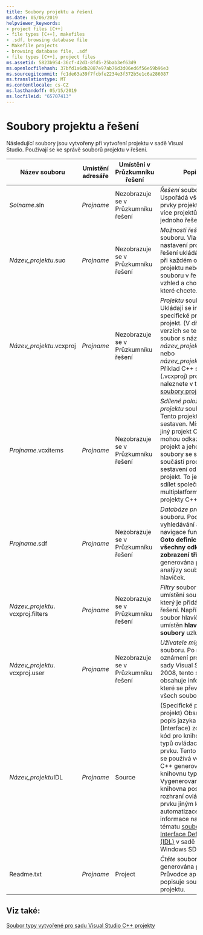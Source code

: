 ```yaml
---
title: Soubory projektu a řešení
ms.date: 05/06/2019
helpviewer_keywords:
- project files [C++]
- file types [C++], makefiles
- .sdf, browsing database file
- Makefile projects
- browsing database file, .sdf
- file types [C++], project files
ms.assetid: 5823b954-36cf-42d3-8fd5-25bab3ef63d9
ms.openlocfilehash: 37bfd1a6db2087e97ab76d3d06ed6f56e59b96e3
ms.sourcegitcommit: fc1de63a39f7fcbfe2234e3f372b5e1c6a286087
ms.translationtype: MT
ms.contentlocale: cs-CZ
ms.lasthandoff: 05/15/2019
ms.locfileid: "65707413"
---
```

# <a name="project-and-solution-files"></a>Soubory projektu a řešení

Následující soubory jsou vytvořeny při vytvoření projektu v sadě Visual Studio. Používají se ke správě souborů projektu v řešení.

|Název souboru|Umístění adresáře|Umístění v Průzkumníku řešení|Popis|
|--------------|------------------------|--------------------------------|-----------------|
|*Solname*.sln|*Projname*|Nezobrazuje se v Průzkumníku řešení|*Řešení* souboru. Uspořádá všechny prvky projektu nebo více projektů do jednoho řešení.|
|*Název_projektu*.suo|*Projname*|Nezobrazuje se v Průzkumníku řešení|*Možnosti řešení* souboru. Vlastní nastavení pro toto řešení ukládá tak, aby při každém otevření projektu nebo souboru v řešení, měl vzhled a chování, které chcete.|
|*Název_projektu*.vcxproj|*Projname*|Nezobrazuje se v Průzkumníku řešení|*Projektu* souboru. Ukládají se informace specifické pro každý projekt. (V dřívějších verzích se tento soubor s názvem *název_projektu*.vcproj nebo *název_projektu*.dsp.) Příklad C++ souboru (.vcxproj) projektu naleznete v tématu [soubory projektu](project-files.md).|
|*Projname*.vcxitems|*Projname*|Nezobrazuje se v Průzkumníku řešení|*Sdílené položky projektu* souboru. Tento projekt není sestaven.  Místo toho jiný projekt C++ mohou odkazovat projekt a jeho soubory se stanou součástí procesu sestavení odkazující projekt. To je možné sdílet společný kód s multiplatformní projekty C++.|
|*Projname*.sdf|*Projname*|Nezobrazuje se v Průzkumníku řešení|*Databáze procházení* souboru. Podporuje vyhledávání a navigace funkce, jako **Goto definice**, **najít všechny odkazy**, a **zobrazení tříd**. Je generována pomocí analýzy soubory hlaviček.|
|*Název_projektu*. vcxproj.filters|*Projname*|Nezobrazuje se v Průzkumníku řešení|*Filtry* souboru. Určuje umístění souboru, který je přidán do řešení. Například soubor hlaviček je umístěn **hlavičkové soubory** uzlu.|
|*Název_projektu*. vcxproj.user|*Projname*|Nezobrazuje se v Průzkumníku řešení|*Uživatele migrace* souboru. Po migraci oznámení projekt ze sady Visual Studio 2008, tento soubor obsahuje informace, které se převedl ze všech souborů.|
|*Název_projektu*IDL|*Projname*|Source|(Specifické pro projekt) Obsahuje popis jazyka IDL (Interface) zdrojový kód pro knihovnu typů ovládacího prvku. Tento soubor se používá ve Visual C++ generovat knihovnu typů. Vygenerovaný knihovna poskytuje rozhraní ovládacího prvku jiným klientům automatizace. Další informace najdete v tématu [soubor Interface Definition (IDL)](/windows/desktop/Rpc/the-interface-definition-language-idl-file) v sadě Windows SDK.|
|Readme.txt|*Projname*|Project|*Čtěte* souboru. Je generována pomocí Průvodce aplikací a popisuje soubory v projektu.|

## <a name="see-also"></a>Viz také:

[Soubor typy vytvořené pro sadu Visual Studio C++ projekty](file-types-created-for-visual-cpp-projects.md)
